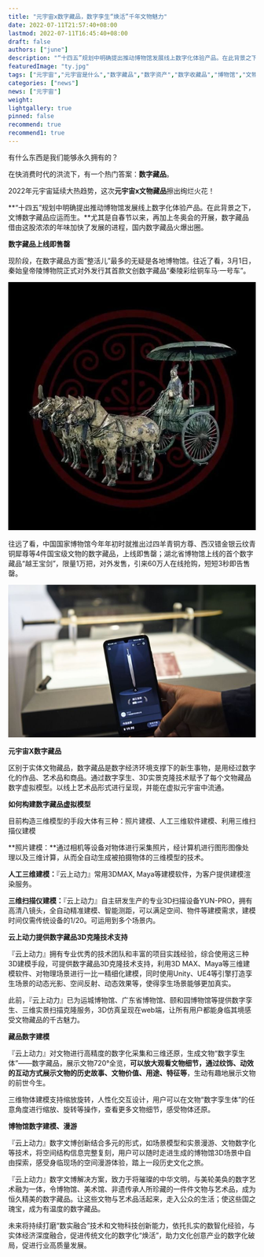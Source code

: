 ```yaml
---
title: "元宇宙x数字藏品，数字孪生“焕活”千年文物魅力"
date: 2022-07-11T21:57:40+08:00
lastmod: 2022-07-11T16:45:40+08:00
draft: false
authors: ["june"]
description: "“十四五”规划中明确提出推动博物馆发展线上数字化体验产品。在此背景之下，文博数字藏品应运而生。尤其是自春节以来，再加上冬奥会的开展，数字藏品借由这股浓浓的年味加快了发展的进程，国内数字藏品火爆出圈，"
featuredImage: "ty.jpg"
tags: ["元宇宙","元宇宙是什么","数字藏品","数字资产","数字收藏品","博物馆","文物"]
categories: ["news"]
news: ["元宇宙"]
weight: 
lightgallery: true
pinned: false
recommend: true
recommend1: true
---
```




有什么东西是我们能够永久拥有的？

在快消费时代的洪流下，有一个热门答案：**数字藏品**。

2022年元宇宙延续大热趋势，这次**元宇宙x文物藏品**擦出绚烂火花！

**“十四五”规划中明确提出推动博物馆发展线上数字化体验产品。在此背景之下，文博数字藏品应运而生。**尤其是自春节以来，再加上冬奥会的开展，数字藏品借由这股浓浓的年味加快了发展的进程，国内数字藏品火爆出圈。



**数字藏品上线即售罄** 

现阶段，在数字藏品方面“整活儿”最多的无疑是各地博物馆。往近了看，3月1日，秦始皇帝陵博物院正式对外发行其首款文创数字藏品“秦陵彩绘铜车马·一号车”。

![数字藏品](ty.jpg)



往远了看，中国国家博物馆今年年初时就推出过四羊青铜方尊、西汉错金银云纹青铜犀尊等4件国宝级文物的数字藏品，上线即售罄；湖北省博物馆上线的首个数字藏品“越王宝剑”，限量1万把，对外发售，引来60万人在线抢购，短短3秒即告售罄。



![数字藏品](tu.jpg)



**元宇宙X数字藏品** 

区别于实体文物藏品，数字藏品是数字经济环境支撑下的新生事物，是用经过数字化的作品、艺术品和商品。通过数字孪生、3D实景克隆技术赋予了每个文物藏品数字虚拟模型。以线上艺术品形式进行呈现，并能在虚拟元宇宙中流通。



**如何构建数字藏品虚拟模型** 

目前构造三维模型的手段大体有三种：照片建模、人工三维软件建模、利用三维扫描仪建模

**照片建模：**通过相机等设备对物体进行采集照片，经计算机进行图形图像处理以及三维计算，从而全自动生成被拍摄物体的三维模型的技术。

**人工三维建模：**『云上动力』常用3DMAX, Maya等建模软件，为客户提供建模渲染服务。

**三维扫描仪建模：**『云上动力』自主研发生产的专业3D扫描设备YUN-PRO，拥有高清八镜头，全自动精准建模、智能测距，可以满足空间、物件等建模需求，建模时间仅需传统设备的1/20。可运用到多个场景内。



**云上动力提供数字藏品3D克隆技术支持** 

『云上动力』拥有专业优秀的技术团队和丰富的项目实践经验，综合使用这三种3D建模手段，可提供数字藏品3D克隆技术支持，利用3D MAX、Maya等三维建模软件、对物理场景进行一比一精细化建模，同时使用Unity、UE4等引擎打造孪生场景的动态光影、空间反射、动态效果等，使得孪生场景能够更加真实。

此前，『云上动力』已为运城博物馆、广东省博物馆、颐和园博物馆等提供数字孪生、三维实景扫描克隆服务，3D仿真呈现在web端，让所有用户都能身临其境感受文物藏品的千古魅力。



**藏品数字建模** 

『云上动力』对文物进行高精度的数字化采集和三维还原，生成文物“数字孪生体”——数字藏品，展示文物720°全览，**可以放大观看文物细节，通过纹饰、动效的互动方式展示文物的历史故事、文物价值、用途、特征等**，生动有趣地展示文物的前世今生。

三维物体建模支持缩放旋转，人性化交互设计，用户可以在文物“数字孪生体”的任意角度进行缩放、旋转等操作，查看更多文物细节，感受物体还原。



**博物馆数字建模、漫游** 

『云上动力』数字文博创新结合多元的形式，如场景模型和实景漫游、文物数字化等技术，将空间结构信息完整复刻，用户可以随时走进生成的博物馆3D场景中自由探索，感受身临现场的空间漫游体验，踏上一段历史文化之旅。

『云上动力』数字文博解决方案，致力于将璀璨的中华文明，与美轮美奂的数字艺术融为一体，令博物馆、美术馆、非遗传承人所珍藏的一件件文物与艺术品，成为恒久精美的数字藏品。让这些文物与艺术品活起来，走入公众的生活；使这些国之瑰宝，成为有温度的数字藏品。

未来将持续打磨“数实融合”技术和文物科技创新能力，依托扎实的数智化经验，与实体经济深度融合，促进传统文化的数字化“焕活”，助力文化创意产业的数字化破局，促进行业高质量发展。